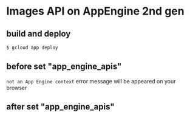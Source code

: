 # Images API on AppEngine 2nd gen

## build and deploy

```sh
$ gcloud app deploy
```

## before set "app_engine_apis"

`not an App Engine context` error message will be appeared on your browser

## after set "app_engine_apis"
